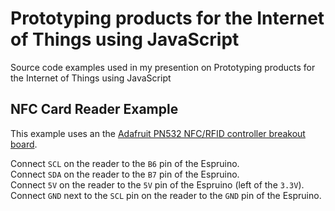 # Prototyping products for the Internet of Things using JavaScript

Source code examples used in my presention on Prototyping products for the Internet of Things using JavaScript

## NFC Card Reader Example

This example uses an the [Adafruit PN532 NFC/RFID controller breakout board](https://www.adafruit.com/product/364).

Connect `SCL` on the reader to the `B6` pin of the Espruino.   
Connect `SDA` on the reader to the `B7` pin of the Espruino.  
Connect `5V` on the reader to the `5V` pin of the Espruino (left of the `3.3V`).  
Connect `GND` next to the `SCL` pin on the reader to the `GND` pin of the Espruino.


